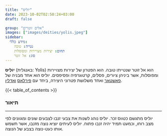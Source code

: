 ```yaml
---
title: "יוליס"
date: 2023-10-02T02:50:24+03:00
draft: false

group: "אלים זוטרים"
images: ["images/deities/yolis.jpeg"]
sidebar:
  מידע כללי:
    נטייה: טובה
    תחום: יצירות מצויירות ומפוסלות
    סוג: אל זוטר
---
```


**יוֹלִיס** (באנגלית: Yolis) הוא אל זוטר שנטייתו טובה. הוא הפטרון של יצירות מצויירות ומפוסלות, אשר ביניהן ציורים, פסלים, קרטוגרפיה ופסיפסים. יוליס הוא אחד מבניה של [פאשטאר](../../deities/phashtar) ואחד משלושת פטרוני היצירה, ביחד עם [פירלאס](../../deities/firlas) [ואדלין](../../deities/adelene).

<!--more-->

{{< table_of_contents >}}

### תיאור

---

יוליס מתגשם כטווס זכר. יוליס נוהג לשנות את צבעי זנבו לצבעים שונים ומגוונים לפי מצב רוחו, וכמעט תמיד יהיה זנבו פתוח. יוליס לעיתים יוציא נוצה מזנבו, אשר תשמש אותו כעט-נוצה בצבע של הנוצה.
